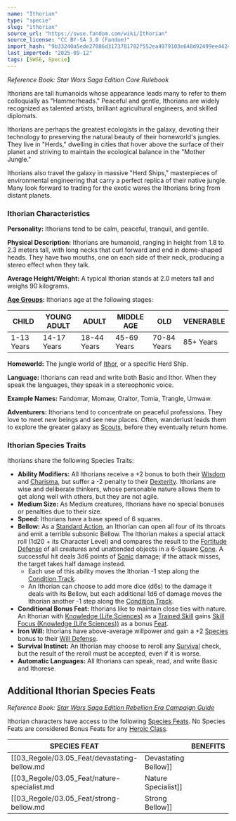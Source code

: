 ```yaml
---
name: "Ithorian"
type: "specie"
slug: "ithorian"
source_url: "https://swse.fandom.com/wiki/Ithorian"
source_license: "CC BY-SA 3.0 (Fandom)"
import_hash: "9b33240a5ede27086d3173781702f552ea4979103e648d92499ee44245e5094c"
last_imported: "2025-09-12"
tags: [SWSE, Specie]
---
```

*Reference Book: Star Wars Saga Edition Core Rulebook*

Ithorians are tall humanoids whose appearance leads many to refer to them colloquially as "Hammerheads." Peaceful and gentle, Ithorians are widely recognized as talented artists, brilliant agricultural engineers, and skilled diplomats.

Ithorians are perhaps the greatest ecologists in the galaxy, devoting their technology to preserving the natural beauty of their homeworld's jungles. They live in "Herds," dwelling in cities that hover above the surface of their planet and striving to maintain the ecological balance in the "Mother Jungle."

Ithorians also travel the galaxy in massive "Herd Ships," masterpieces of environmental engineering that carry a perfect replica of their native jungle. Many look forward to trading for the exotic wares the Ithorians bring from distant planets.

### Ithorian Characteristics
**Personality:** Ithorians tend to be calm, peaceful, tranquil, and gentile.

**Physical Description:** Ithorians are humanoid, ranging in height from 1.8 to 2.3 meters tall, with long necks that curl forward and end in dome-shaped heads. They have two mouths, one on each side of their neck, producing a stereo effect when they talk.

**Average Height/Weight:** A typical Ithorian stands at 2.0 meters tall and weighs 90 kilograms.

**[Age Groups](https://swse.fandom.com/wiki/Age_Groups):** Ithorians age at the following stages:

| CHILD | YOUNG ADULT | ADULT | MIDDLE AGE | OLD | VENERABLE |
| --- | --- | --- | --- | --- | --- |
| 1-13 Years | 14-17 Years | 18-44 Years | 45-69 Years | 70-84 Years | 85+ Years |

**Homeworld:** The jungle world of [Ithor](https://swse.fandom.com/wiki/Ithor), or a specific Herd Ship.

**Language:** Ithorians can read and write both Basic and Ithor. When they speak the languages, they speak in a stereophonic voice.

**Example Names:** Fandomar, Momaw, Oraltor, Tomia, Trangle, Umwaw.

**Adventurers:** Ithorians tend to concentrate on peaceful professions. They love to meet new beings and see new places. Often, wanderlust leads them to explore the greater galaxy as [Scouts](https://swse.fandom.com/wiki/Scouts), before they eventually return home.

### Ithorian Species Traits
Ithorians share the following Species Traits:
- **Ability Modifiers:** All Ithorians receive a +2 bonus to both their [Wisdom](https://swse.fandom.com/wiki/Wisdom) and [Charisma](https://swse.fandom.com/wiki/Charisma), but suffer a -2 penalty to their [Dexterity](https://swse.fandom.com/wiki/Dexterity). Ithorians are wise and deliberate thinkers, whose personable nature allows them to get along well with others, but they are not agile.
- **Medium Size:** As Medium creatures, Ithorians have no special bonuses or penalties due to their size.
- **Speed:** Ithorians have a base speed of 6 squares.
- **Bellow:** As a [Standard Action](https://swse.fandom.com/wiki/Standard_Action), an Ithorian can open all four of its throats and emit a terrible subsonic Bellow. The Ithorian makes a special attack roll (1d20 + its Character Level) and compares the result to the [Fortitude Defense](https://swse.fandom.com/wiki/Fortitude_Defense) of all creatures and unattended objects in a 6-Square [Cone](https://swse.fandom.com/wiki/Cone). A successful hit deals 3d6 points of [Sonic](https://swse.fandom.com/wiki/Sonic) damage; if the attack misses, the target takes half damage instead.
    - Each use of this ability moves the Ithorian -1 step along the [Condition Track](https://swse.fandom.com/wiki/Condition_Track).
    - An Ithorian can choose to add more dice (d6s) to the damage it deals with its Bellow, but each additional 1d6 of damage moves the Ithorian another -1 step along the [Condition Track](https://swse.fandom.com/wiki/Condition_Track).
- **Conditional Bonus Feat:** Ithorians like to maintain close ties with nature. An Ithorian with [Knowledge (Life Sciences)](https://swse.fandom.com/wiki/Knowledge_(Life_Sciences)) as a [Trained Skill](https://swse.fandom.com/wiki/Trained_Skill) gains [Skill Focus (Knowledge (Life Sciences))](https://swse.fandom.com/wiki/Skill_Focus_(Knowledge_(Life_Sciences))) as a bonus [Feat](https://swse.fandom.com/wiki/Feat).
- **Iron Will:** Ithorians have above-average willpower and gain a +2 [Species](https://swse.fandom.com/wiki/Species) bonus to their [Will Defense](https://swse.fandom.com/wiki/Will_Defense).
- **Survival Instinct:** An Ithorian may choose to reroll any [Survival](https://swse.fandom.com/wiki/Survival) check, but the result of the reroll must be accepted, even if it is worse.
- **Automatic Languages:** All Ithorians can speak, read, and write Basic and Ithorese.
## Additional Ithorian Species Feats
*Reference Book: [Star Wars Saga Edition Rebellion Era Campaign Guide](https://swse.fandom.com/wiki/Star_Wars_Saga_Edition_Rebellion_Era_Campaign_Guide)*

Ithorian characters have access to the following [Species Feats](https://swse.fandom.com/wiki/Species_Feats). No Species Feats are considered Bonus Feats for any [Heroic Class](https://swse.fandom.com/wiki/Heroic_Class).

| SPECIES FEAT |  | BENEFITS |
| --- | --- | --- |
| [[03_Regole/03.05_Feat/devastating-bellow.md|Devastating Bellow]] |  | Deal more damage with your Bellow attacks. |
| [[03_Regole/03.05_Feat/nature-specialist.md|Nature Specialist]] |  | Increase the die type when adding [Force Points](https://swse.fandom.com/wiki/Force_Points) to a [Knowledge (Life Sciences)](https://swse.fandom.com/wiki/Knowledge_(Life_Sciences)) check. |
| [[03_Regole/03.05_Feat/strong-bellow.md|Strong Bellow]] |  | Use your Bellow ability without moving down the [Condition Track](https://swse.fandom.com/wiki/Condition_Track). |